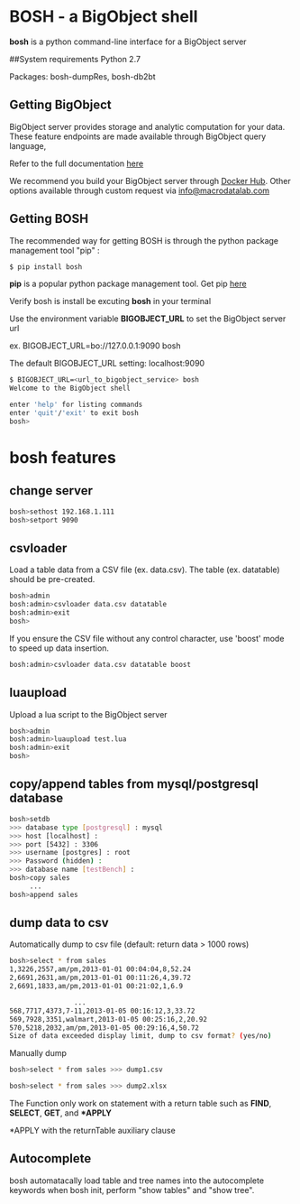 # BOSH - a BigObject shell

**bosh** is a python command-line interface for a BigObject server

##System requirements
Python 2.7

Packages: bosh-dumpRes, bosh-db2bt

## Getting BigObject

BigObject server provides storage and analytic computation for your data.
These feature endpoints are made available through BigObject query language,

Refer to the full documentation [here](https://docs.bigobject.io/)

We recommend you build your BigObject server through
[Docker Hub](https://registry.hub.docker.com/u/macrodata/bigobject/).  Other options available through custom
request via info@macrodatalab.com

## Getting BOSH

The recommended way for getting BOSH is through the python package management tool "pip" :

```bash
$ pip install bosh
```

**pip** is a popular python package management tool.  Get pip
[here](https://pip.pypa.io/en/latest/installing.html)

Verify bosh is install be excuting **bosh** in your terminal
 
Use the environment variable **BIGOBJECT_URL**  to set the BigObject server url

ex. BIGOBJECT_URL=bo://127.0.0.1:9090 bosh

The default BIGOBJECT_URL setting: localhost:9090 

```bash
$ BIGOBJECT_URL=<url_to_bigobject_service> bosh
Welcome to the BigObject shell

enter 'help' for listing commands
enter 'quit'/'exit' to exit bosh
bosh>
```

# bosh features
## change server
```bash
bosh>sethost 192.168.1.111
bosh>setport 9090
```

## csvloader
Load a table data from a CSV file (ex. data.csv). The table (ex. datatable) should be pre-created.
```bash
bosh>admin
bosh:admin>csvloader data.csv datatable
bosh:admin>exit
bosh>
```
If you ensure the CSV file without any control character, use 'boost' mode to speed up data insertion.
```bash
bosh:admin>csvloader data.csv datatable boost
```

## luaupload
Upload a lua script to the BigObject server
```bash
bosh>admin
bosh:admin>luaupload test.lua
bosh:admin>exit
bosh>
```

## copy/append tables from mysql/postgresql database
```bash
bosh>setdb
>>> database type [postgresql] : mysql
>>> host [localhost] : 
>>> port [5432] : 3306
>>> username [postgres] : root 
>>> Password (hidden) : 
>>> database name [testBench] : 
bosh>copy sales
     ...
bosh>append sales
```

## dump data to csv
Automatically dump to csv file (default: return data > 1000 rows)
```bash
bosh>select * from sales
1,3226,2557,am/pm,2013-01-01 00:04:04,8,52.24
2,6691,2631,am/pm,2013-01-01 00:11:26,4,39.72
2,6691,1833,am/pm,2013-01-01 00:21:02,1,6.9

                ...
568,7717,4373,7-11,2013-01-05 00:16:12,3,33.72
569,7928,3351,walmart,2013-01-05 00:25:16,2,20.92
570,5218,2032,am/pm,2013-01-05 00:29:16,4,50.72
Size of data exceeded display limit, dump to csv format? (yes/no)
```
Manually dump
```bash
bosh>select * from sales >>> dump1.csv

bosh>select * from sales >>> dump2.xlsx
```
The Function only work on statement with a return table such as **FIND**, **SELECT**, **GET**, and **\*APPLY**

\*APPLY with the returnTable auxiliary clause

## Autocomplete

bosh automatacally load table and tree names into the autocomplete keywords when bosh init, perform "show tables" and "show tree".
